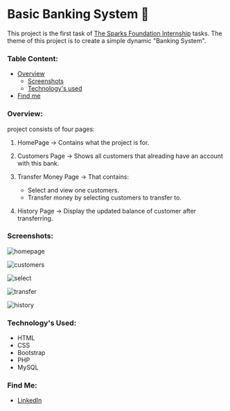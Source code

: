 # Basic Banking System :bank:
This project is the first task of [The Sparks Foundation Internship](https://www.thesparksfoundationsingapore.org/) tasks.
The theme of this project is to create a simple dynamic "Banking System". 
### Table Content:
- [Overview](https://github.com/asmaaraafat27/Basic-Banking-System/blob/main/README.md#overview)
   - [Screenshots](https://github.com/asmaaraafat27/Basic-Banking-System/blob/main/README.md#screenshots)
   - [Technology's used](https://github.com/asmaaraafat27/Basic-Banking-System#technology-used)
- [Find me](https://github.com/asmaaraafat27/Basic-Banking-System/blob/main/README.md#find-me)

### Overview:
project consists of four pages:
1. HomePage -> Contains what the project is for.

2. Customers Page -> Shows all customers that alreading have an account with this bank.

3. Transfer Money Page -> That contains:
    - Select and view one customers.
    - Transfer money by selecting customers to transfer to.

4. History Page -> Display the updated balance of customer after transferring.

### Screenshots:
![homepage](https://user-images.githubusercontent.com/89736386/208203087-41300538-4126-4124-9f5f-d8ad49a65711.jpg)

![customers](https://user-images.githubusercontent.com/89736386/208203114-0b392998-7b5c-4bce-a61a-ce114bcf1e8e.jpg)

![select](https://user-images.githubusercontent.com/89736386/208203128-526aa45e-1768-4e4e-82a1-9d0fd36c2f44.jpg)

![transfer](https://user-images.githubusercontent.com/89736386/208203167-2900e7bc-8e7d-427a-811a-dd98790292dd.jpg)

![history](https://user-images.githubusercontent.com/89736386/208203192-40c0e6fe-1156-4ffd-98b9-c329b09a90a7.jpg)


### Technology's Used:
- HTML
- CSS
- Bootstrap
- PHP
- MySQL

### Find Me:
- [LinkedIn](https://www.linkedin.com/in/asmaaraafat/)
